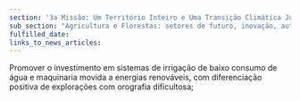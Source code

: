 ```yaml
---
section: '3a Missão: Um Território Inteiro e Uma Transição Climática Justa'
sub_section: "Agricultura e Florestas: setores de futuro, inovação, autonomia e investimento"
fulfilled_date:
links_to_news_articles:
---
```


Promover o investimento em sistemas de irrigação de baixo consumo de água e maquinaria movida a energias renováveis, com diferenciação positiva de explorações com orografia dificultosa;